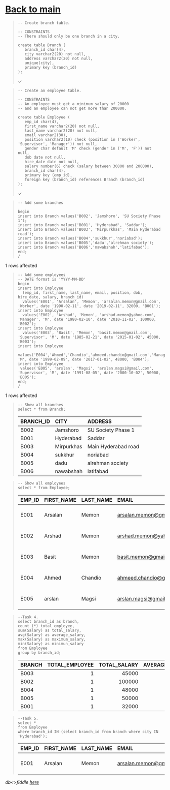 # [Back to main](https://github.com/glaghari/database-assignement-2019)
<!-- -->
>     -- Create branch table.
>     
>     -- CONSTRAINTS
>     -- There should only be one branch in a city.
>     
>     create table Branch (
>        branch_id char(4),
>        city varchar2(20) not null,
>        address varchar2(20) not null,
>        unique(city),
>        primary key (branch_id)
>     );
> 
> ✓

<!-- -->
>     -- Create an employee table.
>     
>     -- CONSTRAINTS
>     -- An employee must get a minimum salary of 20000
>     -- and an employee can not get more than 200000.
>     
>     create table Employee (
>        emp_id char(4),
>        first_name varchar2(20) not null,
>        last_name varchar2(20) not null,
>        email varchar2(30),
>        position varchar2(10) check (position in ('Worker', 'Supervisor', 'Manager')) not null,
>        gender char default 'M' check (gender in ('M', 'F')) not null,
>        dob date not null,
>        hire_date date not null,
>        salary number(6) check (salary between 30000 and 200000),
>        branch_id char(4),
>        primary key (emp_id),
>        foreign key (branch_id) references Branch (branch_id)
>     );
> 
> ✓

<!-- -->
>     -- Add some branches
>     
>     begin
>     insert into Branch values('B002', 'Jamshoro', 'SU Society Phase 1');
>     insert into Branch values('B001', 'Hyderabad', 'Saddar');
>     insert into Branch values('B003', 'Mirpurkhas', 'Main Hyderabad road');
>     insert into Branch values('B004','sukkhur','noriabad');
>     insert into Branch values('B005','dadu','alrehman society');
>     insert into Branch values('B006','nawabshah','latifabad');
>     end;
>     /
> 
1 rows affected

<!-- -->
>     -- Add some employees
>     -- DATE format is 'YYYY-MM-DD'
>     begin
>     insert into Employee
>       (emp_id, first_name, last_name, email, position, dob, hire_date, salary, branch_id)
>       values('E001', 'Arsalan', 'Memon', 'arsalan.memon@gmail.com', 'Worker', date '1990-02-11', date '2019-02-11', 32000, 'B001');
>     insert into Employee
>       values('E002', 'Arshad', 'Memon', 'arshad.memon@yahoo.com', 'Manager', 'M', date '1980-02-10', date '2010-11-02', 100000, 'B002');
>     insert into Employee
>       values('E003', 'Basit', 'Memon', 'basit.memon@gmail.com', 'Supervisor', 'M', date '1985-02-21', date '2015-01-02', 45000, 'B003');
>     insert into Employee
>      values('E004','Ahmed','Chandio','ahmeed.chandio@gmail.com','Manager', 'M', date '1999-02-09', date '2017-01-02', 48000, 'B004');
>     insert into Employee
>      values('E005', 'arslan', 'Magsi', 'arslan.magsi@gmail.com', 'Supervisor', 'M', date '1991-08-05', date '2000-10-02', 50000, 'B005');
>     end;
>     /
> 
1 rows affected

<!-- -->
>     -- Show all branches
>     select * from Branch;
> 
> | BRANCH_ID | CITY       | ADDRESS             |
> | :-------- | :--------- | :------------------ |
> | B002      | Jamshoro   | SU Society Phase 1  |
> | B001      | Hyderabad  | Saddar              |
> | B003      | Mirpurkhas | Main Hyderabad road |
> | B004      | sukkhur    | noriabad            |
> | B005      | dadu       | alrehman society    |
> | B006      | nawabshah  | latifabad           |

<!-- -->
>     -- Show all employees
>     select * from Employee;
> 
> | EMP_ID | FIRST_NAME | LAST_NAME | EMAIL                    | POSITION   | GENDER | DOB       | HIRE_DATE | SALARY | BRANCH_ID |
> | :----- | :--------- | :-------- | :----------------------- | :--------- | :----- | :-------- | :-------- | -----: | :-------- |
> | E001   | Arsalan    | Memon     | arsalan.memon@gmail.com  | Worker     | M      | 11-FEB-90 | 11-FEB-19 |  32000 | B001      |
> | E002   | Arshad     | Memon     | arshad.memon@yahoo.com   | Manager    | M      | 10-FEB-80 | 02-NOV-10 | 100000 | B002      |
> | E003   | Basit      | Memon     | basit.memon@gmail.com    | Supervisor | M      | 21-FEB-85 | 02-JAN-15 |  45000 | B003      |
> | E004   | Ahmed      | Chandio   | ahmeed.chandio@gmail.com | Manager    | M      | 09-FEB-99 | 02-JAN-17 |  48000 | B004      |
> | E005   | arslan     | Magsi     | arslan.magsi@gmail.com   | Supervisor | M      | 05-AUG-91 | 02-OCT-00 |  50000 | B005      |

<!-- -->
>     --Task 4.
>     select branch_id as branch,
>     count (*) total_employee,
>     sum(Salary) as total_salary,
>     avg(Salary) as average_salary,
>     max(Salary) as maximum_salary,
>     min(Salary) as minimun_salary
>     from Employee
>     group by branch_id;
> 
> | BRANCH | TOTAL_EMPLOYEE | TOTAL_SALARY | AVERAGE_SALARY | MAXIMUM_SALARY | MINIMUN_SALARY |
> | :----- | -------------: | -----------: | -------------: | -------------: | -------------: |
> | B003   |              1 |        45000 |          45000 |          45000 |          45000 |
> | B002   |              1 |       100000 |         100000 |         100000 |         100000 |
> | B004   |              1 |        48000 |          48000 |          48000 |          48000 |
> | B005   |              1 |        50000 |          50000 |          50000 |          50000 |
> | B001   |              1 |        32000 |          32000 |          32000 |          32000 |

<!-- -->
>     --Task 5.
>     select *
>     from Employee
>     where branch_id IN (select branch_id from branch where city IN 'Hyderabad');
> 
> | EMP_ID | FIRST_NAME | LAST_NAME | EMAIL                   | POSITION | GENDER | DOB       | HIRE_DATE | SALARY | BRANCH_ID |
> | :----- | :--------- | :-------- | :---------------------- | :------- | :----- | :-------- | :-------- | -----: | :-------- |
> | E001   | Arsalan    | Memon     | arsalan.memon@gmail.com | Worker   | M      | 11-FEB-90 | 11-FEB-19 |  32000 | B001      |

*db<>fiddle [here](https://dbfiddle.uk/?rdbms=oracle_11.2&fiddle=bb5916684d440bc0668e15d2e521b5ab)*

